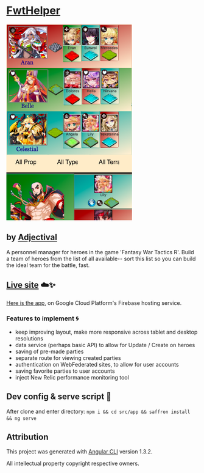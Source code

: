 # [FwtHelper](https://fwt-helper.firebaseapp.com/)
![screenshot](src/assets/fwt_feb_sshot.png)
## by [Adjectival](alexanderjacks.biz)

A personnel manager for heroes in the game 'Fantasy War Tactics R'. Build a team of heroes from the list of all available-- sort this list so you can build the ideal team for the battle, fast.

## [Live site](https://fwt-helper.firebaseapp.com/) :cloud::sparkles:
[Here is the app](https://fwt-helper.firebaseapp.com/), on Google Cloud Platform's Firebase hosting service.

### Features to implement :cyclone:
 - keep improving layout, make more responsive across tablet and desktop resolutions
 - data service (perhaps basic API) to allow for Update / Create on heroes
 - saving of pre-made parties
 - separate route for viewing created parties
 - authentication on WebFederated sites, to allow for user accounts
 - saving favorite parties to user accounts
 - inject New Relic performance monitoring tool


## Dev config & serve script :basketball:
After clone and enter directory:
`npm i && cd src/app && saffron install && ng serve`

## Attribution

This project was generated with [Angular CLI](https://github.com/angular/angular-cli) version 1.3.2.

All intellectual property copyright respective owners.
